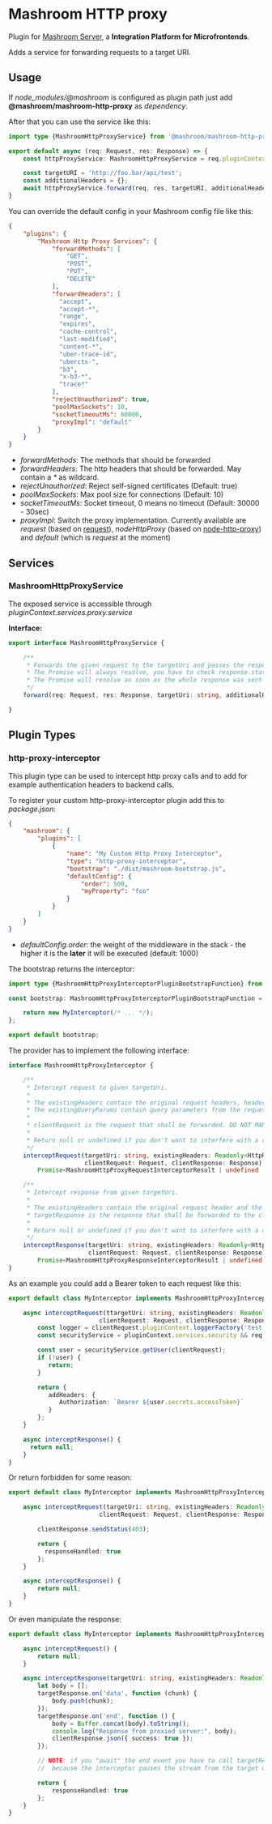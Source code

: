 
# Mashroom HTTP proxy

Plugin for [Mashroom Server](https://www.mashroom-server.com), a **Integration Platform for Microfrontends**.

Adds a service for forwarding requests to a target URI.

## Usage

If *node_modules/@mashroom* is configured as plugin path just add **@mashroom/mashroom-http-proxy** as *dependency*.

After that you can use the service like this:

```ts
import type {MashroomHttpProxyService} from '@mashroom/mashroom-http-proxy/type-definitions';

export default async (req: Request, res: Response) => {
    const httpProxyService: MashroomHttpProxyService = req.pluginContext.services.proxy.service;

    const targetURI = 'http://foo.bar/api/test';
    const additionalHeaders = {};
    await httpProxyService.forward(req, res, targetURI, additionalHeaders);
}
```

You can override the default config in your Mashroom config file like this:

```json
{
    "plugins": {
        "Mashroom Http Proxy Services": {
            "forwardMethods": [
                "GET",
                "POST",
                "PUT",
                "DELETE"
            ],
            "forwardHeaders": [
              "accept",
              "accept-*",
              "range",
              "expires",
              "cache-control",
              "last-modified",
              "content-*",
              "uber-trace-id",
              "uberctx-",
              "b3",
              "x-b3-*",
              "trace*"
            ],
            "rejectUnauthorized": true,
            "poolMaxSockets": 10,
            "socketTimeoutMs": 60000,
            "proxyImpl": "default"
        }
    }
}
```
 * _forwardMethods_: The methods that should be forwarded
 * _forwardHeaders_: The http headers that should be forwarded. May contain a _*_ as wildcard.
 * _rejectUnauthorized_: Reject self-signed certificates (Default: true)
 * _poolMaxSockets_: Max pool size for connections (Default: 10)
 * _socketTimeoutMs_: Socket timeout, 0 means no timeout (Default: 30000 - 30sec)
 * _proxyImpl_: Switch the proxy implementation. Currently available are *request* (based on [request](https://github.com/request/request)),
   *nodeHttpProxy* (based on [node-http-proxy](https://github.com/http-party/node-http-proxy)) and *default* (which is *request* at the moment)

## Services

### MashroomHttpProxyService

The exposed service is accessible through _pluginContext.services.proxy.service_

**Interface:**

```ts
export interface MashroomHttpProxyService {

    /**
     * Forwards the given request to the targetUri and passes the response from the target to the response object.
     * The Promise will always resolve, you have to check response.statusCode to see if the transfer was successful or not.
     * The Promise will resolve as soon as the whole response was sent to the client.
     */
    forward(req: Request, res: Response, targetUri: string, additionalHeaders?: HttpHeaders): Promise<void>;

}
```

## Plugin Types

### http-proxy-interceptor

This plugin type can be used to intercept http proxy calls and to add for example authentication headers to backend calls.

To register your custom http-proxy-interceptor plugin add this to _package.json_:

```json
{
    "mashroom": {
        "plugins": [
            {
                "name": "My Custom Http Proxy Interceptor",
                "type": "http-proxy-interceptor",
                "bootstrap": "./dist/mashroom-bootstrap.js",
                "defaultConfig": {
                    "order": 500,
                    "myProperty": "foo"
                }
            }
        ]
    }
}
```

* _defaultConfig.order_: the weight of the middleware in the stack - the higher it is the **later** it will be executed (default: 1000)

The bootstrap returns the interceptor:

```ts
import type {MashroomHttpProxyInterceptorPluginBootstrapFunction} from '@mashroom/mashroom-http-proxy/type-definitions';

const bootstrap: MashroomHttpProxyInterceptorPluginBootstrapFunction = async (pluginName, pluginConfig, pluginContextHolder) => {

    return new MyInterceptor(/* ... */);
};

export default bootstrap;
```

The provider has to implement the following interface:

```ts
interface MashroomHttpProxyInterceptor {

    /**
     * Intercept request to given targetUri.
     *
     * The existingHeaders contain the original request headers, headers added by the MashroomHttpProxyService client and the ones already added by other interceptors.
     * The existingQueryParams contain query parameters from the request and the ones already added by other interceptors.
     *
     * clientRequest is the request that shall be forwarded. DO NOT MANIPULATE IT. Just use it to access "method" and "pluginContext".
     *
     * Return null or undefined if you don't want to interfere with a call.
     */
    interceptRequest(targetUri: string, existingHeaders: Readonly<HttpHeaders>, existingQueryParams: Readonly<QueryParams>,
                     clientRequest: Request, clientResponse: Response):
        Promise<MashroomHttpProxyRequestInterceptorResult | undefined | null>;

    /**
     * Intercept response from given targetUri.
     *
     * The existingHeaders contain the original request header and the ones already added by other interceptors.
     * targetResponse is the response that shall be forwarded to the client. DO NOT MANIPULATE IT. Just use it to access "statusCode" an such.
     *
     * Return null or undefined if you don't want to interfere with a call.
     */
    interceptResponse(targetUri: string, existingHeaders: Readonly<HttpHeaders>, targetResponse: IncomingMessage,
                      clientRequest: Request, clientResponse: Response):
        Promise<MashroomHttpProxyResponseInterceptorResult | undefined | null>;
}
```

As an example you could add a Bearer token to each request like this:

```ts
export default class MyInterceptor implements MashroomHttpProxyInterceptor {

    async interceptRequest(ttargetUri: string, existingHeaders: Readonly<HttpHeaders>, existingQueryParams: Readonly<QueryParams>,
                         clientRequest: Request, clientResponse: Response) {
        const logger = clientRequest.pluginContext.loggerFactory('test.http.interceptor');
        const securityService = pluginContext.services.security && req.pluginContext.services.security.service;

        const user = securityService.getUser(clientRequest);
        if (!user) {
           return;
        }

        return {
           addHeaders: {
              Authorization: `Bearer ${user.secrets.accessToken}`
           }
        };
    }

    async interceptResponse() {
      return null;
    }
}
```

Or return forbidden for some reason:
```ts
export default class MyInterceptor implements MashroomHttpProxyInterceptor {

    async interceptRequest(targetUri: string, existingHeaders: Readonly<HttpHeaders>, existingQueryParams: Readonly<QueryParams>,
                         clientRequest: Request, clientResponse: Response) {

        clientResponse.sendStatus(403);

        return {
          responseHandled: true
        };
    }

    async interceptResponse() {
        return null;
    }
}
```

Or even manipulate the response:
```ts
export default class MyInterceptor implements MashroomHttpProxyInterceptor {

    async interceptRequest() {
        return null;
    }

    async interceptResponse(targetUri: string, existingHeaders: Readonly<HttpHeaders>, targetResponse: IncomingMessage, clientRequest: ExpressRequest, clientResponse: ExpressResponse) {
        let body = [];
        targetResponse.on('data', function (chunk) {
            body.push(chunk);
        });
        targetResponse.on('end', function () {
            body = Buffer.concat(body).toString();
            console.log("Response from proxied server:", body);
            clientResponse.json({ success: true });
        });

        // NOTE: if you "await" the end event you have to call targetResponse.resume() here
        //  because the interceptor pauses the stream from the target until all interceptors are done

        return {
            responseHandled: true
        };
    }
}
```
